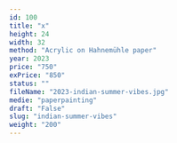 ```yaml
---
id: 100
title: "x"
height: 24
width: 32
method: "Acrylic on Hahnemühle paper"
year: 2023
price: "750"
exPrice: "850"
status: ""
fileName: "2023-indian-summer-vibes.jpg"
medie: "paperpainting"
draft: "False"
slug: "indian-summer-vibes"
weight: "200"
---
```

